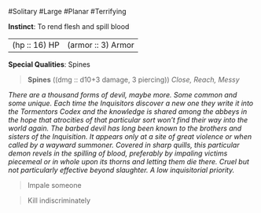 #Solitary #Large #Planar #Terrifying

**Instinct**: To rend flesh and spill blood

|       |         |
| ----- | ------- |
| (hp :: 16) HP | (armor :: 3) Armor |

**Special Qualities**: Spines

> **Spines** ((dmg :: d10+3 damage, 3 piercing))
> *Close, Reach, Messy*

*There are a thousand forms of devil, maybe more. Some common and some unique. Each time the Inquisitors discover a new one they write it into the Tormentors Codex and the knowledge is shared among the abbeys in the hope that atrocities of that particular sort won’t find their way into the world again. The barbed devil has long been known to the brothers and sisters of the Inquisition. It appears only at a site of great violence or when called by a wayward summoner. Covered in sharp quills, this particular demon revels in the spilling of blood, preferably by impaling victims piecemeal or in whole upon its thorns and letting them die there. Cruel but not particularly effective beyond slaughter. A low inquisitorial priority.*

>Impale someone

>Kill indiscriminately